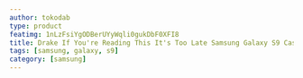 ```yaml
---
author: tokodab
type: product
featimg: 1nLzFsiYgODBerUYyWqli0gukDbF0XFI8
title: Drake If You're Reading This It's Too Late Samsung Galaxy S9 Case
tags: [samsung, galaxy, s9]
category: [samsung]
---
```

